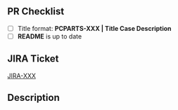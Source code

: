 ## PR Checklist

<!-- Please, mark done -->

-   [ ] Title format: **PCPARTS-XXX | Title Case Description**
-   [ ] **README** is up to date

## JIRA Ticket

<!-- Please, link JIRA ticket if exists (no-JIRA otherwise) -->

[JIRA-XXX](https://exdorf.atlassian.net/browse/PCPARTS-XXX)

## Description

<!--
Please, describe here anything that can help REVIEWERS,
to understand details of this PR.
 -->
